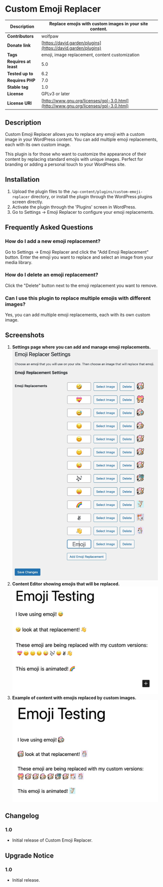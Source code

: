 # Custom Emoji Replacer

| **Description**       | Replace emojis with custom images in your site content.                              |
| --------------------- | ------------------------------------------------------------------------------------ |
| **Contributors**      | wolfpaw                                                                              |
| **Donate link**       | [https://david.garden/plugins](https://david.garden/plugins)                         |
| **Tags**              | emoji, image replacement, content customization                                      |
| **Requires at least** | 5.0                                                                                  |
| **Tested up to**      | 6.2                                                                                  |
| **Requires PHP**      | 7.0                                                                                  |
| **Stable tag**        | 1.0                                                                                  |
| **License**           | GPLv3 or later                                                                       |
| **License URI**       | [http://www.gnu.org/licenses/gpl-3.0.html](http://www.gnu.org/licenses/gpl-3.0.html) |


## Description

Custom Emoji Replacer allows you to replace any emoji with a custom image in your WordPress content. You can add multiple emoji replacements, each with its own custom image.

This plugin is for those who want to customize the appearance of their content by replacing standard emojis with unique images. Perfect for branding or adding a personal touch to your WordPress site.

## Installation

1. Upload the plugin files to the `/wp-content/plugins/custom-emoji-replacer` directory, or install the plugin through the WordPress plugins screen directly.
2. Activate the plugin through the 'Plugins' screen in WordPress.
3. Go to Settings -> Emoji Replacer to configure your emoji replacements.

## Frequently Asked Questions

### How do I add a new emoji replacement?

Go to Settings -> Emoji Replacer and click the "Add Emoji Replacement" button. Enter the emoji you want to replace and select an image from your media library.

### How do I delete an emoji replacement?

Click the "Delete" button next to the emoji replacement you want to remove.

### Can I use this plugin to replace multiple emojis with different images?

Yes, you can add multiple emoji replacements, each with its own custom image.

## Screenshots

1. **Settings page where you can add and manage emoji replacements.**
![Settings page where you can add and manage emoji replacements.](screenshots/screenshot1.jpg "Settings page where you can add and manage emoji replacements.")
2. **Content Editor showing emojis that will be replaced.**
![Content Editor showing emojis that will be replaced.](screenshots/screenshot2.jpg "Content Editor showing emojis that will be replaced.")
1. **Example of content with emojis replaced by custom images.**
![**Example of content with emojis replaced by custom images.**](screenshots/screenshot3.jpg "**Example of content with emojis replaced by custom images.**")

## Changelog

### 1.0
* Initial release of Custom Emoji Replacer.

## Upgrade Notice

### 1.0
* Initial release.
